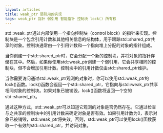 ```yaml
---
layout: articles
title: weak_ptr 弱引用的实现
tags: weak_ptr 指针 弱引用 智能指针 控制块 lock() 所有权
---
```


std::weak_ptr通过内部使用一个指向控制块（control block）的指针来实现。控制块是一个包含引用计数和其他相关信息的结构体，用于跟踪std::shared_ptr共享的对象。控制块通常由一个引用计数和一个指向堆上分配的对象的指针组成。

当你创建一个std::shared_ptr时，它会分配一个新的控制块，并将对象的指针存储在其中。然后，如果你使用std::weak_ptr创建一个弱引用，它会共享相同的控制块，但不会增加引用计数。控制块中的引用计数仅由std::shared_ptr维护。

当你需要访问通过std::weak_ptr观测的对象时，你可以使用std::weak_ptr的lock()函数。lock()函数会返回一个std::shared_ptr，它指向与std::weak_ptr共享相同对象的控制块。如果对象已被销毁，lock()函数将返回一个空的std::shared_ptr。

通过这种方式，std::weak_ptr可以知道它观测的对象是否仍然存在。它通过检查与之共享的控制块中的引用计数来确定对象是否有效。如果引用计数为0，表示对象已被销毁，std::weak_ptr将失效。否则，std::weak_ptr可以使用lock()函数获取一个有效的std::shared_ptr，并访问对象。